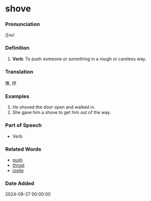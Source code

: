 # shove
### Pronunciation
/ʃʌv/
### Definition
1. **Verb**: To push someone or something in a rough or careless way.
### Translation
推, 挤
### Examples
1. He shoved the door open and walked in.
2. She gave him a shove to get him out of the way.
### Part of Speech
- Verb
### Related Words
- [push](push.md)
- [thrust](thrust.md)
- [jostle](jostle.md)
### Date Added
2024-08-27 00:00:00
